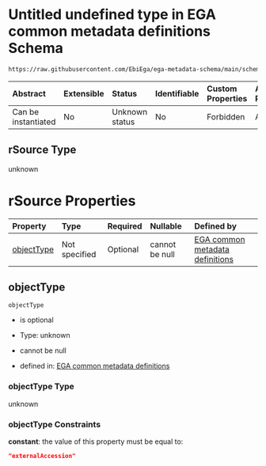 # Untitled undefined type in EGA common metadata definitions Schema

```txt
https://raw.githubusercontent.com/EbiEga/ega-metadata-schema/main/schemas/EGA.common-definitions.json#/$defs/rSourceExternalAccession/properties/rSource
```



| Abstract            | Extensible | Status         | Identifiable | Custom Properties | Additional Properties | Access Restrictions | Defined In                                                                                           |
| :------------------ | :--------- | :------------- | :----------- | :---------------- | :-------------------- | :------------------ | :--------------------------------------------------------------------------------------------------- |
| Can be instantiated | No         | Unknown status | No           | Forbidden         | Allowed               | none                | [EGA.common-definitions.json\*](../../../schemas/EGA.common-definitions.json "open original schema") |

## rSource Type

unknown

# rSource Properties

| Property                  | Type          | Required | Nullable       | Defined by                                                                                                                                                                                                                                                                                                       |
| :------------------------ | :------------ | :------- | :------------- | :--------------------------------------------------------------------------------------------------------------------------------------------------------------------------------------------------------------------------------------------------------------------------------------------------------------- |
| [objectType](#objecttype) | Not specified | Optional | cannot be null | [EGA common metadata definitions](ega-4-defs-relationship-source-externalaccession-properties-rsource-properties-objecttype.md "https://raw.githubusercontent.com/EbiEga/ega-metadata-schema/main/schemas/EGA.common-definitions.json#/$defs/rSourceExternalAccession/properties/rSource/properties/objectType") |

## objectType



`objectType`

*   is optional

*   Type: unknown

*   cannot be null

*   defined in: [EGA common metadata definitions](ega-4-defs-relationship-source-externalaccession-properties-rsource-properties-objecttype.md "https://raw.githubusercontent.com/EbiEga/ega-metadata-schema/main/schemas/EGA.common-definitions.json#/$defs/rSourceExternalAccession/properties/rSource/properties/objectType")

### objectType Type

unknown

### objectType Constraints

**constant**: the value of this property must be equal to:

```json
"externalAccession"
```
